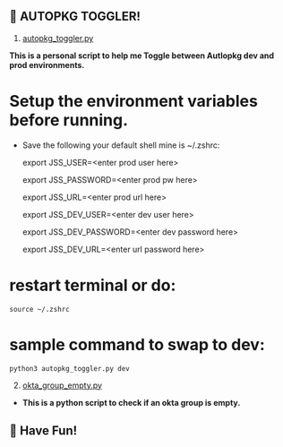 
## 🚀 AUTOPKG TOGGLER!
1. [autopkg_toggler.py](autopkg_toggler.py)
  
  **This is a personal script to help me Toggle between Autlopkg dev and prod environments.**


# Setup the environment variables before running.


-  Save the following your default shell mine is ~/.zshrc:

    export JSS_USER=\<enter prod user here>

    export JSS_PASSWORD=\<enter prod pw here>

    export JSS_URL=\<enter prod url here>

    export JSS_DEV_USER=\<enter dev user here>

    export JSS_DEV_PASSWORD=\<enter dev password here>

    export JSS_DEV_URL=\<enter url password here>


# restart terminal or do:
    

    source ~/.zshrc 
    

# sample command to swap to dev:
    
    python3 autopkg_toggler.py dev


2. [okta_group_empty.py](okta_group_empty.py)

 - **This is a python script to check if an okta group is empty.**

## 🚀 Have Fun!

